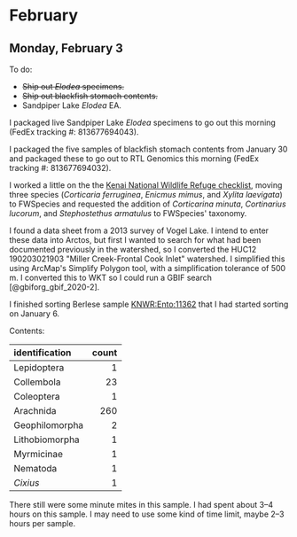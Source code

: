 
# February

## Monday, February 3

To do:

* ~~Ship out *Elodea* specimens.~~
* ~~Ship out blackfish stomach contents.~~
* Sandpiper Lake *Elodea* EA.

I packaged live Sandpiper Lake *Elodea* specimens to go out this morning (FedEx tracking #: 813677694043).

I packaged the five samples of blackfish stomach contents from January 30 and packaged these to go out to RTL Genomics this morning (FedEx tracking #: 813677694032).

I worked a little on the the [Kenai National Wildlife Refuge checklist](https://github.com/mlbowser/KenaiNWRspecies), moving three species (*Corticaria ferruginea*, *Enicmus mimus*, and *Xylita laevigata*) to FWSpecies and requested the addition of *Corticarina minuta*, *Cortinarius lucorum*, and *Stephostethus armatulus* to FWSpecies' taxonomy.

I found a data sheet from a 2013 survey of Vogel Lake. I intend to enter these data into Arctos, but first I wanted to search for what had been documented previously in the watershed, so I converted the HUC12 190203021903 "Miller Creek-Frontal Cook Inlet" watershed. I simplified this using ArcMap's Simplify Polygon tool, with a simplification tolerance of 500 m. I converted this to WKT so I could run a GBIF search [@gbiforg_gbif_2020-2].

I finished sorting Berlese sample [KNWR:Ento:11362](http://arctos.database.museum/guid/KNWR:Ento:11362) that I had started sorting on January 6.

Contents:

identification|count
:---|---:
Lepidoptera|1
Collembola|23
Coleoptera|1
Arachnida|260
Geophilomorpha|2
Lithobiomorpha|1
Myrmicinae|1
Nematoda|1
*Cixius*|1

There still were some minute mites in this sample. I had spent about 3–4 hours on this sample. I may need to use some kind of time limit, maybe 2–3 hours per sample.

